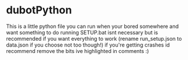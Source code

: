 # dubotPython
This is a little python file you can run when your bored somewhere and want something to do
running SETUP.bat isnt necessary but is recommended if you want everything to work (rename run_setup.json to data.json if you choose not too though!)
if you're getting crashes id recommend remove the bits ive highlighted in comments
:)